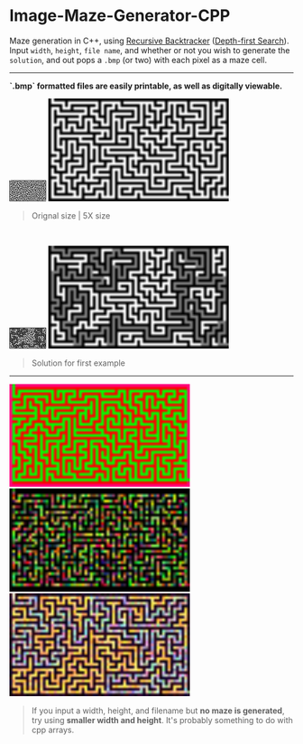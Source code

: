 # Image-Maze-Generator-CPP
Maze generation in C++, using <u>Recursive Backtracker</u> (<u>Depth-first Search</u>).<br>Input `width`, `height`, `file name`, and whether or not you wish to generate the `solution`, and out pops a `.bmp` (or two) with each pixel as a maze cell.
<hr><strong>`.bmp` formatted files are easily printable, as well as digitally viewable.</strong>

![Image 1](Tester.bmp)
<img src="https://github.com/renebrucknerjnr/Image-Maze-Generator-CPP/blob/852198812a3a684555f64295141516c817608fb9/Tester.bmp" width="320px">
> Orignal size  |  5X size
<br>

![Image 2](SOLVED_Tester.bmp)
<img src="https://github.com/renebrucknerjnr/Image-Maze-Generator-CPP/blob/852198812a3a684555f64295141516c817608fb9/SOLVED_Tester.bmp" width="320px">
> Solution for first example
---
<img src="https://github.com/renebrucknerjnr/Image-Maze-Generator-CPP/blob/852198812a3a684555f64295141516c817608fb9/test%20(2).bmp" width="320px">
<img src="https://github.com/renebrucknerjnr/Image-Maze-Generator-CPP/blob/852198812a3a684555f64295141516c817608fb9/test%20(3).bmp" width="320px">
<img src="https://github.com/renebrucknerjnr/Image-Maze-Generator-CPP/blob/852198812a3a684555f64295141516c817608fb9/SOLVED_test.bmp" width="320px">

> If you input a width, height, and filename but <strong>no maze is generated</strong>, try using <strong>smaller width and height</strong>. It's probably something to do with cpp arrays.
